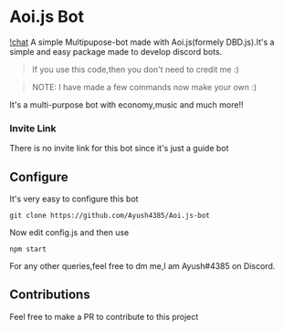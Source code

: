 # Aoi.js Bot
[!chat](https://img.shields.io/discord/834072579143893012?style=for-the-badge)
A simple Multipupose-bot made with Aoi.js(formely DBD.js).It's a simple and easy package made to develop discord bots.
> If you use this code,then you don't need to credit me :)

> NOTE: I have made a few commands now make your own :)

It's a multi-purpose bot with economy,music and much more!!
### Invite Link
There is no invite link for this bot since it's just a guide bot
## Configure
It's very easy to configure this bot
```
git clone https://github.com/Ayush4385/Aoi.js-bot
```
Now edit config.js and then use 
```
npm start
```
For any other queries,feel free to dm me,I am Ayush#4385 on Discord.
## Contributions
Feel free to make a PR to contribute to this project
